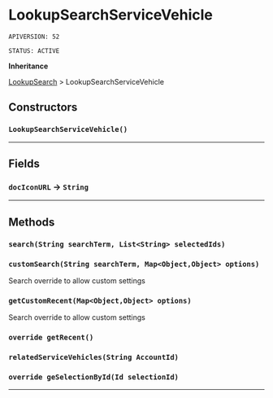 # LookupSearchServiceVehicle

`APIVERSION: 52`

`STATUS: ACTIVE`

**Inheritance**

[LookupSearch](/Miscellaneous/LookupSearch.md)
 &gt; 
LookupSearchServiceVehicle

## Constructors
### `LookupSearchServiceVehicle()`
---
## Fields

### `docIconURL` → `String`


---
## Methods
### `search(String searchTerm, List<String> selectedIds)`
### `customSearch(String searchTerm, Map<Object,Object> options)`

Search override to allow custom settings

### `getCustomRecent(Map<Object,Object> options)`

Search override to allow custom settings

### `override getRecent()`
### `relatedServiceVehicles(String AccountId)`
### `override geSelectionById(Id selectionId)`
---
